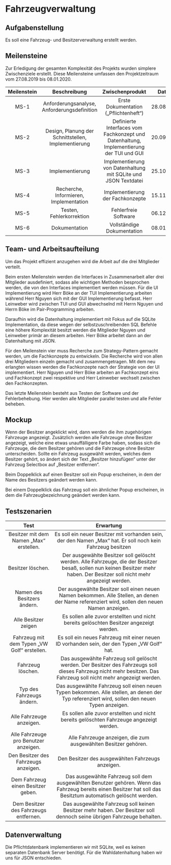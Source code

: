 # Fahrzeugverwaltung

## Aufgabenstellung 

Es soll eine Fahrzeug- und Besitzerverwaltung erstellt werden. 

## Meilensteine 

Zur Erledigung der gesamten Komplexität des Projekts wurden simplere Zwischenziele erstellt. Diese Meilensteine umfassen den
Projektzeitraum vom 27.08.2019 bis 08.01.2020.

| Meilenstein   | Beschreibung  | Zwischenprodukt  | Datum |
|:-------------:|:-------------:|:----------------:|:-----:|
| MS-1 | Anforderungsanalyse, Anforderungsdefinition | Erste Dokumentation („Pflichtenheft“) | 28.08.2019 |
| MS-2 | Design, Planung der Schnittstellen, Implementierung | Definierte Interfaces vom Fachkonzept und Datenhaltung, Implementierung der TUI und GUI  | 20.09.2019 |
| MS-3 | Implementierung | Implementierung von Datenhaltung mit SQLite und JSON Textdatei | 25.10.2019 |
| MS-4 | Recherche, Informieren, Implementation | Implementierung der Fachkonzepte | 15.11.2019 |
| MS-5 | Testen, Fehlerkorrektion | Fehlerfreie Software | 06.12.2019 |
| MS-6 | Dokumentation | Vollständige Dokumentation | 08.01.2020 |

## Team- und Arbeitsaufteilung 

Um das Projekt effizient anzugehen wird die Arbeit auf die drei Mitglieder verteilt. 

Beim ersten Meilenstein werden die Interfaces in Zusammenarbeit aller drei Mitglieder ausdefiniert, sodass alle wichtigen Methoden besprochen werden, die von den Interfaces implementiert werden müssen. 
Für die UI Implementierung wird Herr Böke an der TUI Implementierung arbeiten während Herr Nguyen sich mit der GUI Implementierung befasst. Herr Leinweber wird zwischen TUI und GUI abwechselnd mit Herrn Nguyen und Herrn Böke im Pair-Programming arbeiten. 

Daraufhin wird die Datenhaltung implementiert mit Fokus auf die SQLite Implementation, da diese wegen der selbstzuschreibenden SQL Befehle eine höhere Komplexität besitzt werden die Mitglieder Nguyen und Leinweber primär an diesem arbeiten. Herr Böke arbeitet dann an der Datenhaltung mit JSON. 

Für den Meilenstein vier muss Recherche zum Strategy-Pattern gemacht werden, um die Fachkonzepte zu entwickeln. Die Recherche wird von allen drei Mitgliedern einzeln gemacht und zusammengetragen. 
Mit dem neu erlangten wissen werden die Fachkonzepte nach der Strategie von der UI implementiert. Herr Nguyen und Herr Böke arbeiten an Fachkonzept eins und Fachkonzept zwei respektive und Herr Leinweber wechselt zwischen den Fachkonzepten. 

Das letzte Meilenstein besteht aus Testen der Software und der Fehlerbehebung. Hier werden alle Mitglieder parallel testen und alle Fehler beheben.

## Mockup

Wenn der Besitzer angeklickt wird, dann werden die ihm zugehörigen Fahrzeuge angezeigt. Zusätzlich werden alle Fahrzeuge ohne Besitzer angezeigt, welche eine etwas unauffälligere Farbe haben, sodass sich die Fahrzeuge, die dem Besitzer gehören und die Fahrzeuge ohne Besitzer unterscheiden. 
Sollte ein Fahrzeug ausgewählt werden, welches dem Besitzer gehört, so ändert sich der Text „Besitzer hinzufügen“ unter der Fahrzeug Selectbox auf „Besitzer entfernen“. 

Beim Doppelklick auf einen Besitzer soll ein Popup erscheinen, in dem der Name des Besitzers geändert werden kann.  

Bei einem Doppelklick das Fahrzeug soll ein ähnlicher Popup erscheinen, in dem die Fahrzeugbezeichnung geändert werden kann.

## Testszenarien


| Test | Erwartung | 
|:----:|:---------:|
| Besitzer mit dem Namen „Max“ erstellen. | Es soll ein neuer Besitzer mit vorhanden sein, der den Namen „Max“ hat. Er soll noch kein Fahrzeug besitzen |
| Besitzer löschen. | Der ausgewählte Besitzer soll gelöscht werden. Alle Fahrzeuge, die der Besitzer besaß, sollen nun keinen Besitzer mehr haben. Der Besitzer soll nicht mehr angezeigt werden. |
| Namen des Besitzers ändern. | Der ausgewählte Besitzer soll einen neuen Namen bekommen. Alle Stellen, an denen der Name referenziert wird, sollen den neuen Namen anzeigen. |
| Alle Besitzer zeigen | Es sollen alle zuvor erstellten und nicht bereits gelöschten Besitzer angezeigt werden. |
| Fahrzeug mit dem Typen „VW Golf“ erstellen. | Es soll ein neues Fahrzeug mit einer neuen ID vorhanden sein, der den Typen „VW Golf“ hat. | Das Fahrzeug soll noch keinen Besitzer haben. |
| Fahrzeug löschen. | Das ausgewählte Fahrzeug soll gelöscht werden. Der Besitzer des Fahrzeugs soll dieses Fahrzeug nicht mehr besitzen. Das Fahrzeug soll nicht mehr angezeigt werden. |
| Typ des Fahrzeugs ändern. | Das ausgewählte Fahrzeug soll einen neuen Typen bekommen. Alle stellen, an denen der Typ referenziert wird, sollen den neuen Typen anzeigen. |
| Alle Fahrzeuge anzeigen. | Es sollen alle zuvor erstellten und nicht bereits gelöschten Fahrzeuge angezeigt werden. |
| Alle Fahrzeuge pro Benutzer anzeigen. | Alle Fahrzeuge anzeigen, die zum ausgewählten Besitzer gehören. |
| Den Besitzer des Fahrzeugs anzeigen. | Den Besitzer des ausgewählten Fahrzeugs anzeigen. |
| Dem Fahrzeug einen Besitzer geben. | Das ausgewählte Fahrzeug soll dem ausgewählten Benutzer gehören. Wenn das Fahrzeug bereits einen Besitzer hat soll das Besitztum automatisch gelöscht werden. |
| Dem Besitzer des Fahrzeugs entfernen. | Das ausgewählte Fahrzeug soll keinen Besitzer mehr haben. Der Besitzer soll dennoch seine übrigen Fahrzeuge behalten. |

## Datenverwaltung 

Die Pflichtdatenbank implementieren wir mit SQLite, weil es keinen separaten Datenbank Server benötigt. Für die Wahldatenhaltung haben wir uns für JSON entschieden.
